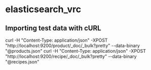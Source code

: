 # elasticsearch_vrc

## Importing test data with cURL

curl -H "Content-Type: application/json" -XPOST "http://localhost:9200/product/_doc/_bulk?pretty" --data-binary "@products.json"
curl -H "Content-Type: application/json" -XPOST "http://localhost:9200/recipe/_doc/_bulk?pretty" --data-binary "@recipes.json"
